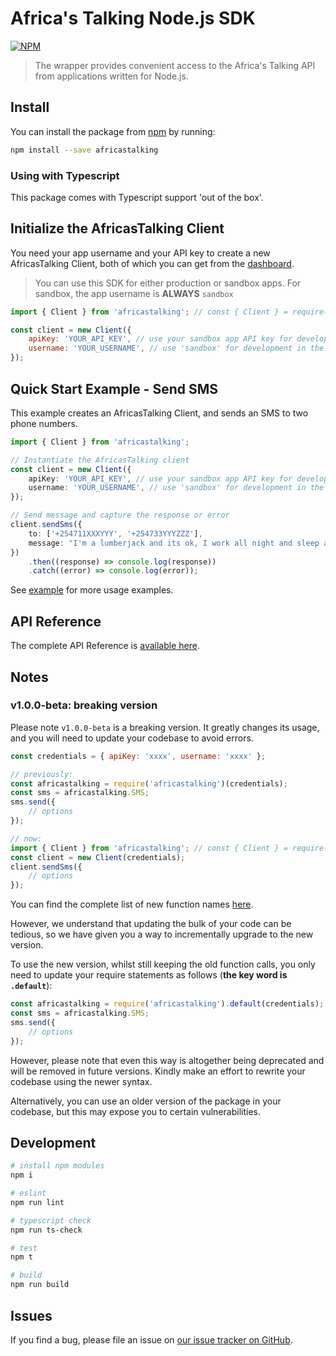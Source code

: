 # Africa's Talking Node.js SDK

[![NPM](https://nodei.co/npm/africastalking.png?downloads=true&downloadRank=true&stars=true)](https://www.npmjs.org/package/africastalking)

> The wrapper provides convenient access to the Africa's Talking API from applications written for Node.js.

## Install

You can install the package from [npm](npmjs.com/package/africastalking) by running:

```bash
npm install --save africastalking
```

### Using with Typescript

This package comes with Typescript support 'out of the box'.

## Initialize the AfricasTalking Client

You need your app username and your API key to create a new AfricasTalking Client, both of which you can get from the [dashboard](https://account/africastalking.com).

> You can use this SDK for either production or sandbox apps. For sandbox, the app username is **ALWAYS** `sandbox`

```javascript
import { Client } from 'africastalking'; // const { Client } = require('africastalking');

const client = new Client({
    apiKey: 'YOUR_API_KEY', // use your sandbox app API key for development in the test environment
    username: 'YOUR_USERNAME', // use 'sandbox' for development in the test environment
});
```

## Quick Start Example - Send SMS

This example creates an AfricasTalking Client, and sends an SMS to two phone numbers.

```ts
import { Client } from 'africastalking';

// Instantiate the AfricasTalking client
const client = new Client({
    apiKey: 'YOUR_API_KEY', // use your sandbox app API key for development in the test environment
    username: 'YOUR_USERNAME', // use 'sandbox' for development in the test environment
});

// Send message and capture the response or error
client.sendSms({
    to: ['+254711XXXYYY', '+254733YYYZZZ'],
    message: "I'm a lumberjack and its ok, I work all night and sleep all day"
})
    .then((response) => console.log(response))
    .catch((error) => console.log(error));
```

See [example](example/) for more usage examples.

## API Reference

The complete API Reference is [available here](./DOCS.md).

## Notes

### v1.0.0-beta: breaking version

Please note `v1.0.0-beta` is a breaking version. It greatly changes its usage, and you will need to update your codebase to avoid errors.

```js
const credentials = { apiKey: 'xxxx', username: 'xxxx' };
```

```js
// previously:
const africastalking = require('africastalking')(credentials);
const sms = africastalking.SMS;
sms.send({
    // options
});

// now:
import { Client } from 'africastalking'; // const { Client } = require('africastalking');
const client = new Client(credentials);
client.sendSms({
    // options
});
```

You can find the complete list of new function names [here](./DOCS.md).

However, we understand that updating the bulk of your code can be tedious, so we have given you a way to incrementally upgrade to the new version.

To use the new version, whilst still keeping the old function calls, you only need to update your require statements as follows (**the key word is `.default`**):

```js
const africastalking = require('africastalking').default(credentials);
const sms = africastalking.SMS;
sms.send({
    // options
});
```

However, please note that even this way is altogether being deprecated and will be removed in future versions. Kindly make an effort to rewrite your codebase using the newer syntax.

Alternatively, you can use an older version of the package in your codebase, but this may expose you to certain vulnerabilities.

## Development

```bash
# install npm modules
npm i

# eslint
npm run lint

# typescript check
npm run ts-check

# test
npm t

# build
npm run build
```

## Issues

If you find a bug, please file an issue on [our issue tracker on GitHub](https://github.com/AfricasTalkingLtd/africastalking-node.js/issues).
